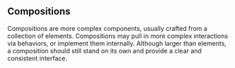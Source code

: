 ## Compositions

Compositions are more complex components, usually crafted from a collection of elements. Compositions may pull in more complex interactions via behaviors, or implement them internally. Although larger than elements, a composition should still stand on its own and provide a clear and consistent interface.
